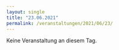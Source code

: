 ```yaml
---
layout: single
title: "23.06.2021"
permalink: /veranstaltungen/2021/06/23/
---
```


Keine Veranstaltung an diesem Tag.
